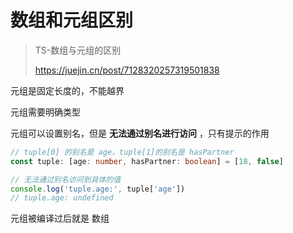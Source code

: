 # 数组和元组区别

> TS-数组与元组的区别
>
> https://juejin.cn/post/7128320257319501838



元组是固定长度的，不能越界

元组需要明确类型

元组可以设置别名，但是  **无法通过别名进行访问** ，只有提示的作用

```ts
// tuple[0] 的别名是 age，tuple[1]的别名是 hasPartner
const tuple: [age: number, hasPartner: boolean] = [18, false]

// 无法通过别名访问到具体的值
console.log('tuple.age:', tuple['age'])
// tuple.age: undefined
```

元组被编译过后就是 数组